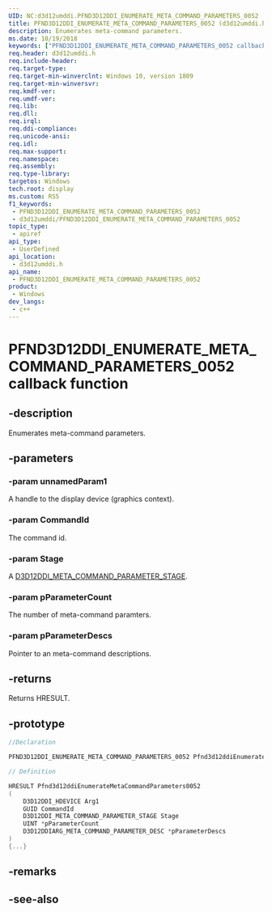 ```yaml
---
UID: NC:d3d12umddi.PFND3D12DDI_ENUMERATE_META_COMMAND_PARAMETERS_0052
title: PFND3D12DDI_ENUMERATE_META_COMMAND_PARAMETERS_0052 (d3d12umddi.h)
description: Enumerates meta-command parameters.
ms.date: 10/19/2018
keywords: ["PFND3D12DDI_ENUMERATE_META_COMMAND_PARAMETERS_0052 callback function"]
req.header: d3d12umddi.h
req.include-header: 
req.target-type: 
req.target-min-winverclnt: Windows 10, version 1809
req.target-min-winversvr: 
req.kmdf-ver: 
req.umdf-ver: 
req.lib: 
req.dll: 
req.irql: 
req.ddi-compliance: 
req.unicode-ansi: 
req.idl: 
req.max-support: 
req.namespace: 
req.assembly: 
req.type-library: 
targetos: Windows
tech.root: display
ms.custom: RS5
f1_keywords:
 - PFND3D12DDI_ENUMERATE_META_COMMAND_PARAMETERS_0052
 - d3d12umddi/PFND3D12DDI_ENUMERATE_META_COMMAND_PARAMETERS_0052
topic_type:
 - apiref
api_type:
 - UserDefined
api_location:
 - d3d12umddi.h
api_name:
 - PFND3D12DDI_ENUMERATE_META_COMMAND_PARAMETERS_0052
product:
 - Windows
dev_langs:
 - c++
---
```


# PFND3D12DDI_ENUMERATE_META_COMMAND_PARAMETERS_0052 callback function


## -description

Enumerates meta-command parameters.

## -parameters

### -param unnamedParam1

A handle to the display device (graphics context).

### -param CommandId

The command id.

### -param Stage

A [D3D12DDI_META_COMMAND_PARAMETER_STAGE](ne-d3d12umddi-d3d12ddi_meta_command_parameter_stage.md).

### -param pParameterCount

The number of meta-command paramters.

### -param pParameterDescs

Pointer to an meta-command descriptions.

## -returns

Returns HRESULT.

## -prototype

```cpp
//Declaration

PFND3D12DDI_ENUMERATE_META_COMMAND_PARAMETERS_0052 Pfnd3d12ddiEnumerateMetaCommandParameters0052; 

// Definition

HRESULT Pfnd3d12ddiEnumerateMetaCommandParameters0052 
(
	D3D12DDI_HDEVICE Arg1
	GUID CommandId
	D3D12DDI_META_COMMAND_PARAMETER_STAGE Stage
	UINT *pParameterCount
	D3D12DDIARG_META_COMMAND_PARAMETER_DESC *pParameterDescs
)
{...}

```

## -remarks

## -see-also

